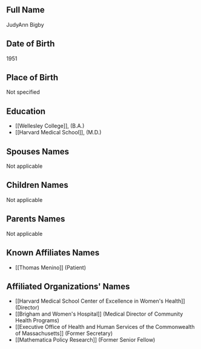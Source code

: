 
## Full Name
JudyAnn Bigby

## Date of Birth
1951

## Place of Birth
Not specified

## Education
- [[Wellesley College]], (B.A.)
- [[Harvard Medical School]], (M.D.)

## Spouses Names
Not applicable

## Children Names
Not applicable

## Parents Names
Not applicable

## Known Affiliates Names
- [[Thomas Menino]] (Patient)

## Affiliated Organizations' Names
- [[Harvard Medical School Center of Excellence in Women's Health]] (Director)
- [[Brigham and Women's Hospital]] (Medical Director of Community Health Programs)
- [[Executive Office of Health and Human Services of the Commonwealth of Massachusetts]] (Former Secretary)
- [[Mathematica Policy Research]] (Former Senior Fellow)
